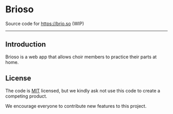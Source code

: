 # Brioso

Source code for https://brio.so (WIP)

---

## Introduction

Brioso is a web app that allows choir members to practice their parts at home.

## License

The code is [MIT](./LICENSE) licensed, but we kindly ask not use this code to create a competing
product.

We encourage everyone to contribute new features to this project.
